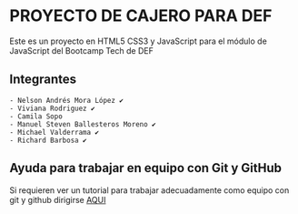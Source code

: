 # PROYECTO DE CAJERO PARA DEF

Este es un proyecto en HTML5 CSS3 y JavaScript para el módulo de JavaScript del Bootcamp Tech de DEF

## Integrantes
    - Nelson Andrés Mora López ✔️
    - Viviana Rodriguez ✔️
    - Camila Sopo 
    - Manuel Steven Ballesteros Moreno ✔️
    - Michael Valderrama ✔️
    - Richard Barbosa ✔️

## Ayuda para trabajar en equipo con Git y GitHub

Si requieren ver un tutorial para trabajar adecuadamente como equipo con git y github dirigirse [AQUI](https://youtu.be/8Ay_gSQlL5s)